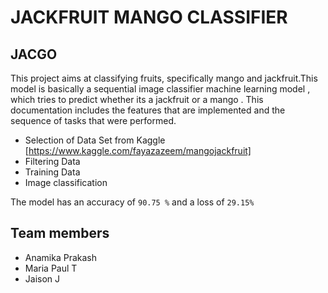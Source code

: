 # JACKFRUIT MANGO CLASSIFIER

## JACGO
This project aims at classifying fruits, specifically mango and jackfruit.This model is basically a sequential image classifier machine learning model , which tries to predict whether its a jackfruit or a mango . 
This documentation includes the features that are implemented and the sequence of tasks that were performed.
- Selection of Data Set from Kaggle [https://www.kaggle.com/fayazazeem/mangojackfruit] 
- Filtering Data 
- Training Data
- Image classification

The model has an accuracy of `90.75 %` and a loss of `29.15%`


<!-- 
## Technologies used

FRONTEND: 
- HTML 
- CSS 
- Javascript

MACHINE LEARNING MODEL: 
- Google collab


## Frontend
```
https://github.com/jaistarx/Fruits-classifier-frontend
```
-->
## Team members
- Anamika Prakash 
- Maria Paul T 
- Jaison J



